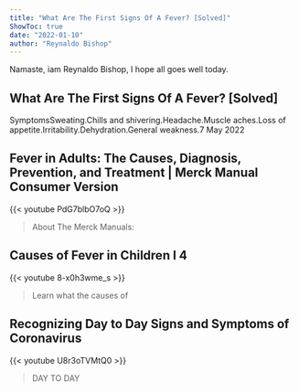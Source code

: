 ```yaml
---
title: "What Are The First Signs Of A Fever? [Solved]"
ShowToc: true 
date: "2022-01-10"
author: "Reynaldo Bishop" 
---
```


Namaste, iam Reynaldo Bishop, I hope all goes well today.
## What Are The First Signs Of A Fever? [Solved]
SymptomsSweating.Chills and shivering.Headache.Muscle aches.Loss of appetite.Irritability.Dehydration.General weakness.7 May 2022

## Fever in Adults: The Causes, Diagnosis, Prevention, and Treatment | Merck Manual Consumer Version
{{< youtube PdG7blbO7oQ >}}
>About The Merck Manuals: 

## Causes of Fever in Children I 4
{{< youtube 8-x0h3wme_s >}}
>Learn what the causes of 

## Recognizing Day to Day Signs and Symptoms of Coronavirus
{{< youtube U8r3oTVMtQ0 >}}
>DAY TO DAY 

